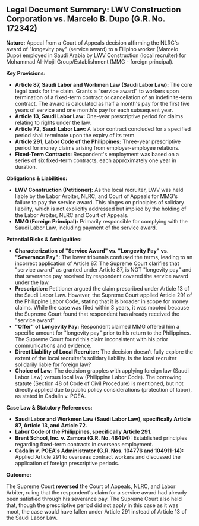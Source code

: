 ## Legal Document Summary: LWV Construction Corporation vs. Marcelo B. Dupo (G.R. No. 172342)

**Nature:** Appeal from a Court of Appeals decision affirming the NLRC's award of "longevity pay" (service award) to a Filipino worker (Marcelo Dupo) employed in Saudi Arabia by LWV Construction (local recruiter) for Mohammad Al-Mojil Group/Establishment (MMG - foreign principal).

**Key Provisions:**

*   **Article 87, Saudi Labor and Workmen Law (Saudi Labor Law):** The core legal basis for the claim. Grants a "service award" to workers upon termination of a fixed-term contract or cancellation of an indefinite-term contract. The award is calculated as half a month's pay for the first five years of service and one month's pay for each subsequent year.
*   **Article 13, Saudi Labor Law:** One-year prescriptive period for claims relating to rights under the law.
*   **Article 72, Saudi Labor Law:** A labor contract concluded for a specified period shall terminate upon the expiry of its term.
*   **Article 291, Labor Code of the Philippines:** Three-year prescriptive period for money claims arising from employer-employee relations.
*   **Fixed-Term Contracts:** Respondent's employment was based on a series of six fixed-term contracts, each approximately one year in duration.

**Obligations & Liabilities:**

*   **LWV Construction (Petitioner):** As the local recruiter, LWV was held liable by the Labor Arbiter, NLRC, and Court of Appeals for MMG's failure to pay the service award. This hinges on principles of solidary liability, which is not explicitly addressed but implied by the holding of the Labor Arbiter, NLRC and Court of Appeals.
*   **MMG (Foreign Principal):** Primarily responsible for complying with the Saudi Labor Law, including payment of the service award.

**Potential Risks & Ambiguities:**

*   **Characterization of "Service Award" vs. "Longevity Pay" vs. "Severance Pay":** The lower tribunals confused the terms, leading to an incorrect application of Article 87. The Supreme Court clarifies that "service award" as granted under Article 87, is NOT "longevity pay" and that severance pay received by respondent covered the service award under the law.
*   **Prescription:** Petitioner argued the claim prescribed under Article 13 of the Saudi Labor Law. However, the Supreme Court applied Article 291 of the Philippine Labor Code, stating that it is broader in scope for money claims. While the case was filed within 3 years, it was mooted because the Supreme Court found that respondent has already received the "service award".
*   **"Offer" of Longevity Pay:** Respondent claimed MMG offered him a specific amount for "longevity pay" prior to his return to the Philippines. The Supreme Court found this claim inconsistent with his prior communications and evidence.
*   **Direct Liability of Local Recruiter:** The decision doesn't fully explore the extent of the local recruiter's solidary liability. Is the local recruiter solidarily liable for foreign law?
*   **Choice of Law:** The decision grapples with applying foreign law (Saudi Labor Law) versus local law (Philippine Labor Code). The borrowing statute (Section 48 of Code of Civil Procedure) is mentioned, but not directly applied due to public policy considerations (protection of labor), as stated in Cadalin v. POEA.

**Case Law & Statutory References:**

*   **Saudi Labor and Workmen Law (Saudi Labor Law), specifically Article 87, Article 13, and Article 72.**
*   **Labor Code of the Philippines, specifically Article 291.**
*   **Brent School, Inc. v. Zamora (G.R. No. 48494):** Established principles regarding fixed-term contracts in overseas employment.
*   **Cadalin v. POEA's Administrator (G.R. Nos. 104776 and 104911-14):** Applied Article 291 to overseas contract workers and discussed the application of foreign prescriptive periods.

**Outcome:**

The Supreme Court **reversed** the Court of Appeals, NLRC, and Labor Arbiter, ruling that the respondent's claim for a service award had already been satisfied through his severance pay. The Supreme Court also held that, though the prescriptive period did not apply in this case as it was moot, the case would have fallen under Article 291 instead of Article 13 of the Saudi Labor Law.
